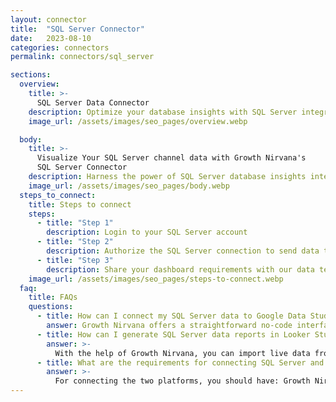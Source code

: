 ```yaml
---
layout: connector
title:  "SQL Server Connector"
date:   2023-08-10
categories: connectors
permalink: connectors/sql_server

sections:
  overview:
    title: >-
      SQL Server Data Connector
    description: Optimize your database insights with SQL Server integration. Seamlessly merge SQL Server database data with Looker Studio's analytical capabilities, unlocking insights that drive database performance strategies, data optimization, and operational excellence.
    image_url: /assets/images/seo_pages/overview.webp

  body:
    title: >-
      Visualize Your SQL Server channel data with Growth Nirvana's
      SQL Server Connector
    description: Harness the power of SQL Server database insights integrated into Looker Studio for strategic data management decisions.
    image_url: /assets/images/seo_pages/body.webp
  steps_to_connect:
    title: Steps to connect
    steps:
      - title: "Step 1"
        description: Login to your SQL Server account
      - title: "Step 2"
        description: Authorize the SQL Server connection to send data to Growth Nirvana
      - title: "Step 3"
        description: Share your dashboard requirements with our data team. We will build the report for you.
    image_url: /assets/images/seo_pages/steps-to-connect.webp
  faq:
    title: FAQs
    questions:
      - title: How can I connect my SQL Server data to Google Data Studio/Looker Studio?
        answer: Growth Nirvana offers a straightforward no-code interface to connect to SQL Server data sources.
      - title: How can I generate SQL Server data reports in Looker Studio?
        answer: >-
          With the help of Growth Nirvana, you can import live data from SQL Server into Looker Studio. These data can be viewed in charts, tables, and dashboards to generate branded reports that can be shared instantly.
      - title: What are the requirements for connecting SQL Server and Looker Studio?
        answer: >-
          For connecting the two platforms, you should have: Growth Nirvana Account and SQL Server Ads Account
---
```

